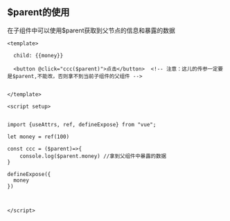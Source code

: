 ## $parent的使用



在子组件中可以使用$parent获取到父节点的信息和暴露的数据



```vue
<template>

  child: {{money}}

  <button @click="ccc($parent)">点击</button>  <!-- 注意：这儿的传参一定要是$parent,不能改，否则拿不到当前子组件的父组件 -->


</template>

<script setup>


import {useAttrs, ref, defineExpose} from "vue";

let money = ref(100)

const ccc = ($parent)=>{
    console.log($parent.money) //拿到父组件中暴露的数据
}

defineExpose({
  money
})



</script>


```

